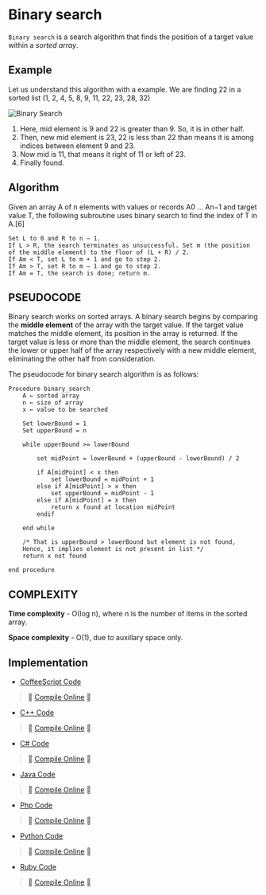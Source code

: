 # Binary search

`Binary search` is a search algorithm that finds the position of a target value within a *sorted array*.

## Example

Let us understand this algorithm with a example. We are finding 22 in a sorted list (1, 2, 4, 5, 8, 9, 11, 22, 23, 28, 32)

![Binary Search](http://mikebuss.com/images/posts/binary-search/BinarySearch.png)

1. Here, mid element is 9 and 22 is greater than 9. So, it is in other half.
2. Then, new mid element is 23, 22 is less than 22 than means it is among indices between element 9 and 23.
3. Now mid is 11, that means it right of 11 or left of 23.
4. Finally found.

## Algorithm

Given an array A of n elements with values or records A0 ... An−1 and target value T, the following subroutine uses binary search to find the index of T in A.[6]

```
Set L to 0 and R to n − 1.
If L > R, the search terminates as unsuccessful. Set m (the position of the middle element) to the floor of (L + R) / 2.
If Am < T, set L to m + 1 and go to step 2.
If Am > T, set R to m − 1 and go to step 2.
If Am = T, the search is done; return m.
```

## PSEUDOCODE

Binary search works on sorted arrays. A binary search begins by comparing the **middle element** of the array with the target value. If the target value matches the middle element, its position in the array is returned. If the target value is less or more than the middle element, the search continues the lower or upper half of the array respectively with a new middle element, eliminating the other half from consideration.

The pseudocode for binary search algorithm is as follows:

```
Procedure binary_search
    A ← sorted array
    n ← size of array
    x ← value to be searched

    Set lowerBound = 1
    Set upperBound = n

    while upperBound >= lowerBound

        set midPoint = lowerBound + (upperBound - lowerBound) / 2

        if A[midPoint] < x then
            set lowerBound = midPoint + 1
        else if A[midPoint] > x then
            set upperBound = midPoint - 1
        else if A[midPoint] = x then
            return x found at location midPoint
        endif

    end while

    /* That is upperBound > lowerBound but element is not found,
    Hence, it implies element is not present in list */
    return x not found

end procedure
```

## COMPLEXITY

**Time complexity**  - О(log n), where n is the number of items in the sorted array.

**Space complexity** - O(1), due to auxillary space only.

## Implementation

- [CoffeeScript Code](https://github.com/jainaman224/Algo_Ds_Notes/blob/master/Binary_Search/Binary_Search.coffee)
> :rocket: [Compile Online](https://repl.it/C9ze) :rocket:

- [C++ Code](https://github.com/jainaman224/Algo_Ds_Notes/blob/master/Binary_Search/Binary_Search.cpp)
> :rocket: [Compile Online](https://repl.it/C6n3) :rocket:

- [C# Code](https://github.com/jainaman224/Algo_Ds_Notes/blob/master/Binary_Search/Binary_Search.cs)
> :rocket: [Compile Online](https://repl.it/Cx3Q) :rocket:

- [Java Code](https://github.com/jainaman224/Algo_Ds_Notes/blob/master/Binary_Search/Binary_Search.java)
> :rocket: [Compile Online](https://repl.it/C6n1) :rocket:

- [Php Code](https://github.com/jainaman224/Algo_Ds_Notes/blob/master/Binary_Search/Binary_Search.php)
> :rocket: [Compile Online](https://repl.it/C9zo) :rocket:

- [Python Code](https://github.com/jainaman224/Algo_Ds_Notes/blob/master/Binary_Search/Binary_Search.py)
> :rocket: [Compile Online](https://repl.it/C6nZ) :rocket:

- [Ruby Code](https://github.com/jainaman224/Algo_Ds_Notes/blob/master/Binary_Search/Binary_Search.rb)
> :rocket: [Compile Online](https://repl.it/Cx3T) :rocket:
